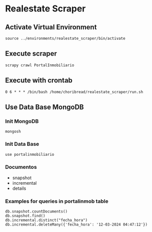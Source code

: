 # Realestate Scraper

## Activate Virtual Environment

    source ../environments/realestate_scraper/bin/activate

## Execute scraper
    scrapy crawl PortalInmobiliario

## Execute with crontab
    0 6 * * * /bin/bash /home/choribread/realestate_scraper/run.sh

## Use Data Base MongoDB

### Init MongoDB
    mongosh

### Init Data Base
    use portalinmobiliario

### Documentos
- snapshot
- incremental
- details

### Examples for queries in portalinmob table
    db.snapshot.countDocuments()
    db.snapshot.find()
    db.incremental.distinct("fecha_hora")
    db.incremental.deleteMany({'fecha_hora': '12-03-2024 04:47:12'})